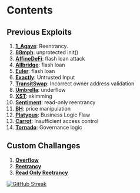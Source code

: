 # Contents

## **Previous Exploits**
  1. [**1_Agave**](docs/1_Agave.md): Reentrancy.
  2. [**88mph**](docs/88mph.md): unprotected init()
  3. [**AffineDeFi**](docs/AffineDeFi.md): flash loan attack
  4. [**Allbridge**](docs/Allbridge.md): flash loan 
  5. [**Euler**](docs/euler.md): flash loan
  6. [**Exactly**](docs/Exactly.md): Untrusted Input
  7. [**TransitSwap**](docs/TransitSwap.md): Incorrect owner address validation
  8. [**Umbrella**](docs/Umbrella.md): underflow
  9. [**XST**](docs/XST_UNISWAP.md): skimming
  10. [**Sentiment**](docs/Sentiment.md): read-only reentrancy
  11. [**BH**](docs/bh.md): price manipulation
  12. [**Platypus**](docs/platypus.md): Business Logic Flaw
  13. [**Carrot**](docs/Carrot.md): Insufficient access control
  13. [**Tornado**](docs/tornado.md): Governance logic



##  **Custom Challanges**
  1. [**Overflow**](challanges/shop.md)
  2. [**Reetrancy**](challanges/bank.md)
  3. [**Read Only Reetrancy**](challanges/rewardable.md)
 

[![GitHub Streak](https://streak-stats.demolab.com/?user=patronasxdxd&theme=catppuccin-latte)](https://git.io/streak-stats)




